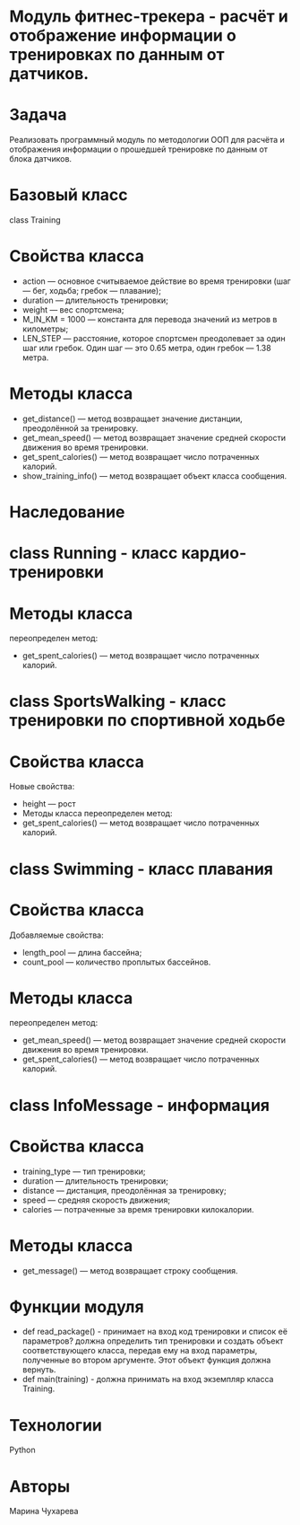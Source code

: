# Модуль фитнес-трекера - расчёт и отображение информации о тренировках по данным от датчиков.

# Задача
Реализовать программный модуль по методологии ООП для расчёта и отображения информации о прошедшей тренировке по данным от блока датчиков.

# Базовый класс
class Training

# Свойства класса
* action — основное считываемое действие во время тренировки (шаг — бег, ходьба; гребок — плавание);
* duration — длительность тренировки;
* weight — вес спортсмена;
* M_IN_KM = 1000 — константа для перевода значений из метров в километры;
* LEN_STEP — расстояние, которое спортсмен преодолевает за один шаг или гребок. Один шаг — это 0.65 метра, один гребок — 1.38 метра.

# Методы класса
* get_distance() — метод возвращает значение дистанции, преодолённой за тренировку.
* get_mean_speed() — метод возвращает значение средней скорости движения во время тренировки.
* get_spent_calories() — метод возвращает число потраченных калорий.
* show_training_info() — метод возвращает объект класса сообщения.

# Наследование
# class Running - класс кардио-тренировки

# Методы класса
переопределен метод:
* get_spent_calories() — метод возвращает число потраченных калорий.

# class SportsWalking - класс тренировки по спортивной ходьбе
# Свойства класса
Новые свойства:
* height — рост
* Методы класса
переопределен метод:
* get_spent_calories() — метод возвращает число потраченных калорий.

# class Swimming - класс плавания
# Свойства класса
Добавляемые свойства:
* length_pool — длина бассейна;
* count_pool — количество проплытых бассейнов.

# Методы класса
переопределен метод:
* get_mean_speed() — метод возвращает значение средней скорости движения во время тренировки.
* get_spent_calories() — метод возвращает число потраченных калорий.

# class InfoMessage - информация

# Свойства класса
* training_type — тип тренировки;
* duration — длительность тренировки;
* distance — дистанция, преодолённая за тренировку;
* speed — средняя скорость движения;
* calories — потраченные за время тренировки килокалории.

# Методы класса
* get_message() — метод возвращает строку сообщения.

# Функции модуля
* def read_package() - принимает на вход код тренировки и список её параметров? должна определить тип тренировки и создать объект соответствующего класса, передав ему на вход параметры, полученные во втором аргументе. Этот объект функция должна вернуть.
* def main(training) - должна принимать на вход экземпляр класса Training.

# Технологии
Python

# Авторы
Марина Чухарева
